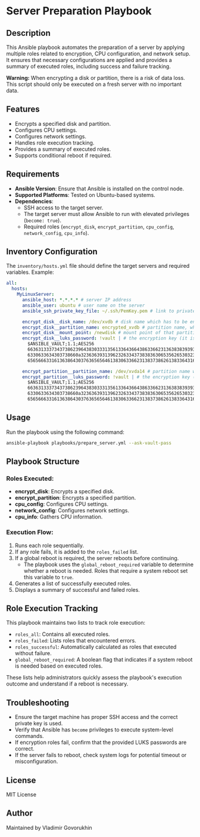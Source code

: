 # Server Preparation Playbook

## Description
This Ansible playbook automates the preparation of a server by applying multiple roles related to encryption, CPU configuration, and network setup. It ensures that necessary configurations are applied and provides a summary of executed roles, including success and failure tracking.

**Warning:** When encrypting a disk or partition, there is a risk of data loss. This script should only be executed on a fresh server with no important data.

## Features
- Encrypts a specified disk and partition.
- Configures CPU settings.
- Configures network settings.
- Handles role execution tracking.
- Provides a summary of executed roles.
- Supports conditional reboot if required.

## Requirements
- **Ansible Version**: Ensure that Ansible is installed on the control node.
- **Supported Platforms**: Tested on Ubuntu-based systems.
- **Dependencies**:
  - SSH access to the target server.
  - The target server must allow Ansible to run with elevated privileges (`become: true`).
  - Required roles (`encrypt_disk`, `encrypt_partition`, `cpu_config`, `network_config`, `cpu_info`).

## Inventory Configuration
The `inventory/hosts.yml` file should define the target servers and required variables. Example:

```yaml
all:
  hosts:
    MyLinuxServer:
      ansible_host: *.*.*.* # server IP address
      ansible_user: ubuntu # user name on the server
      ansible_ssh_private_key_file: ~/.ssh/PemKey.pem # link to private key 

      encrypt_disk__disk_name: /dev/xvdb # disk name which has to be encrypted
      encrypt_disk__partition_name: encrypted_xvdb # partition name, which will be created on the disk
      encrypt_disk__mount_point: /newdisk # mount point of that partition
      encrypt_disk__luks_password: !vault | # the encryption key (it is better to use the Ansible Vault file and not store it in repositories)
        $ANSIBLE_VAULT;1.1;AES256
        66363133373437386239643830333135613364366438633662313638383939396636653734353364
        6330633634303738660a323636393139623263343738383630653562653032343838373030393834
        65656663316136386430376365656461383063366231383738626138336431666438

      encrypt_partition__partition_name: /dev/xvda14 # partition name which has to be encrypted
      encrypt_partition__luks_password: !vault | # the encryption key (it is better to use the Ansible Vault file and not store it in repositories)
        $ANSIBLE_VAULT;1.1;AES256
        66363133373437386239643830333135613364366438633662313638383939396636653734353364
        6330633634303738660a323636393139623263343738383630653562653032343838373030393834
        65656663316136386430376365656461383063366231383738626138336431666438

```

## Usage
Run the playbook using the following command:

```bash
ansible-playbook playbooks/prepare_server.yml --ask-vault-pass
```

## Playbook Structure
### Roles Executed:
- **encrypt_disk**: Encrypts a specified disk.
- **encrypt_partition**: Encrypts a specified partition.
- **cpu_config**: Configures CPU settings.
- **network_config**: Configures network settings.
- **cpu_info**: Gathers CPU information.

### Execution Flow:
1. Runs each role sequentially.
2. If any role fails, it is added to the `roles_failed` list.
3. If a global reboot is required, the server reboots before continuing.
   - The playbook uses the `global_reboot_required` variable to determine whether a reboot is needed. Roles that require a system reboot set this variable to `true`.
4. Generates a list of successfully executed roles.
5. Displays a summary of successful and failed roles.

## Role Execution Tracking
This playbook maintains two lists to track role execution:
- `roles_all`: Contains all executed roles.
- `roles_failed`: Lists roles that encountered errors.
- `roles_successful`: Automatically calculated as roles that executed without failure.
- `global_reboot_required`: A boolean flag that indicates if a system reboot is needed based on executed roles.

These lists help administrators quickly assess the playbook's execution outcome and understand if a reboot is necessary.

## Troubleshooting
- Ensure the target machine has proper SSH access and the correct private key is used.
- Verify that Ansible has `become` privileges to execute system-level commands.
- If encryption roles fail, confirm that the provided LUKS passwords are correct.
- If the server fails to reboot, check system logs for potential timeout or misconfiguration.

## License
MIT License

## Author
Maintained by Vladimir Govorukhin